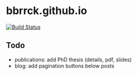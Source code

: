 # bbrrck.github.io
[![Build Status](https://travis-ci.org/bbrrck/bbrrck.github.io.svg?branch=master)](https://travis-ci.org/bbrrck/bbrrck.github.io)

## Todo
- publications: add PhD thesis (details, pdf, slides)
- blog: add pagination buttons below posts

